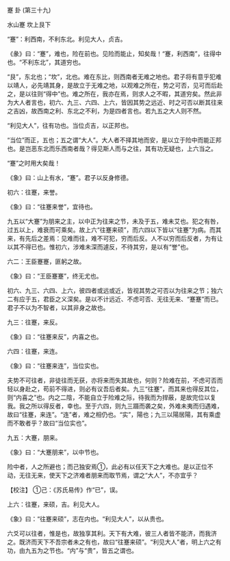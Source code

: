 蹇 卦 (第三十九)

水山蹇 坎上艮下

“蹇”：利西南，不利东北。利见大人，贞吉。

《彖》曰：“蹇”，难也，险在前也。见险而能止，知矣哉！“蹇，利西南”，往得中也。“不利东北”，其道穷也。

“艮”，东北也；“坎”，北也。难在东比，则西南者无难之地也。君子将有意乎犯难以靖人，必先靖其身，是故立于无难之地，以观难之所在，势之可否，见可而后赴之，是以往则“得中”也。难之所在，我亦在焉，则求人之不暇，其道穷矣。然此非为大人者言也，初六、九三、六四、上六，皆因其势之远近、时之可否以断其往来之吉凶，故西南之利、东北之不利，为是四者言也。若九五之大人则不然。

“利见大人”，往有功也。当位贞吉，以正邦也。

“当位”而正，五也；五之谓“大人”。大人者不择其地而安，是以立于险中而能正邦也。是岂恶东北而乐西南者哉？得见斯人而与之往，其有功无疑也，上六当之。

“蹇”之时用大矣哉！

《象》曰：山上有水，“蹇”。君子以反身修德。

初六：往蹇，来誉。

《象》曰：“往蹇来誉”，宜待也。

九五以“大蹇”为朋来之主，以中正为往来之节，未及于五，难未艾也。犯之有咎，过五以上，难衰而可乘矣。故上六“往蹇来硕”，而六四以下皆以“往蹇”为病。而其来，有先后之差焉：见难而往，难不可犯，穷而后反。人不以穷而后反者，为有让以其不得已也。惟初六，涉难未深而遽反，不待其穷，是以有“誉”也。

六二：王臣蹇蹇，匪躬之故。

《象》曰：“王臣蹇蹇”，终无尤也。

初六、九三、六四、上六，彼四者或远或近，皆视其势之可否以为往来之节；独六二有应于五，君臣之义深矣。是以不计远近、不虑可否、无往无来、“蹇蹇”而已。君子不以为不智者，以其非身之故也。

九三：往蹇，来反。

《象》曰：“往蹇来反”，内喜之也。

六四：往蹇，来连。

《象》曰：“往蹇来连”，当位实也。

夫势不可往者，非徒往而无获，亦将来而失其故也，何则？险难在前，不虑可否而轻以身赴之，苟前不得进，则必有议吾后者矣。九三“往蹇”，而其来也得反其位，则“内喜之”也。内之二陰，不能自立于险难之际，待我而为捍蔽，是故完位以复我。我之所以得反者，幸也。至于六四，则九三蹑而袭之矣，外难未夷而归遇难，故曰“往蹇，来连”。“连”者，难之相仍也。“实”，陽也；九三以陽居陽，其有乘虚而不敢者乎？故曰“当位实也”。

九五：大蹇，朋来。

《象》曰：“大蹇朋来”，以中节也。

险中者，人之所避也；而己独安焉①，此必有以任天下之大难也。是以正位不动，无往无来，使天下之济难者朋来而取节焉，谓之“大人”，不亦宜乎？

【校注】 ①己：《苏氏易传》作“已”，误。

上六：往蹇，来硕，吉。利见大人。

《象》曰：“往蹇来硕”，志在内也。“利见大人”，以从贵也。

六爻可以往者，惟是也，故独享其利。天下有大难，彼三人者皆不能济，而我济之。既济而天下不吾宗者未之有也，故曰“往蹇来硕”。“利见大人”者，明上六之有功，由九五为之节也。“内”与“贵”，皆五之谓也。

